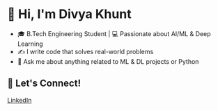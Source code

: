# 👋 Hi, I'm Divya Khunt

- 🎓 B.Tech Engineering Student | 💻 Passionate about AI/ML & Deep Learning
- ✍️ I write code that solves real-world problems
- 💬 Ask me about anything related to ML & DL projects or Python

## 🔗 Let's Connect!
[LinkedIn](https://www.linkedin.com/in/divya-khunt-142a61273/) 
